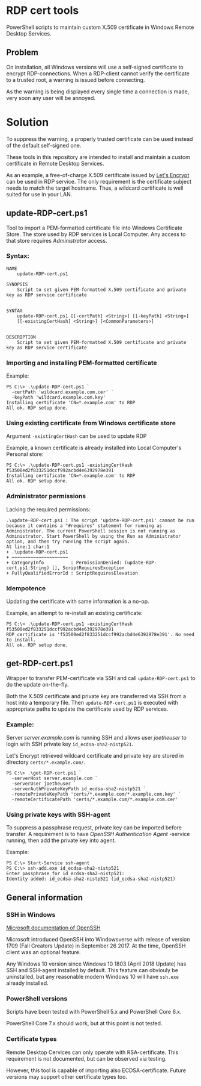 # RDP cert tools
PowerShell scripts to maintain custom X.509 certificate in
Windows Remote Desktop Services.

## Problem
On installation, all Windows versions will use a self-signed certificate
to encrypt RDP-connections. When a RDP-client cannot verify the certificate
to a trusted root, a warning is issued before connecting.

As the warning is being displayed every single time a connection is made,
very soon any user will be annoyed.

# Solution
To suppress the warning, a properly trusted certificate can be used instead of the default self-signed one.

These tools in this repository are intended to install and maintain a custom certificate in Remote Desktop Services.

As an example, a free-of-charge X.509 certificate issued by [Let's Encrypt](https://letsencrypt.org/) can be used
in RDP service. The only requirement is the certificate subject needs to match the target hostname.
Thus, a wildcard certificate is well suited for use in your LAN. 

## update-RDP-cert.ps1

Tool to import a PEM-formatted certificate file into Windows Certificate Store.
The store used by RDP services is Local Computer. Any access to that store requires _Administrator_ access.

### Syntax:
```
NAME
    update-RDP-cert.ps1

SYNOPSIS
    Script to set given PEM-formatted X.509 certificate and private key as RDP service certificate


SYNTAX
    update-RDP-cert.ps1 [[-certPath] <String>] [[-keyPath] <String>]
    [[-existingCertHash] <String>] [<CommonParameters>]


DESCRIPTION
    Script to set given PEM-formatted X.509 certificate and private key as RDP service certificate
```

### Importing and installing PEM-formatted certificate

Example:
```
PS C:\> .\update-RDP-cert.ps1 `
  -certPath 'wildcard.example.com.cer' `
  -keyPath 'wildcard.example.com.key'
Installing certificate 'CN=*.example.com' to RDP
All ok. RDP setup done.
```


### Using existing certificate from Windows certificate store
Argument `-existingCertHash` can be used to update RDP

Example, a known certificate is already installed into Local Computer's Personal store:
```
PS C:\> .\update-RDP-cert.ps1 -existingCertHash f53500ed2f833251dccf992acbd4e6392978e391
Installing certificate 'CN=*.example.com' to RDP
All ok. RDP setup done.
```

### Administrator permissions
Lacking the required permissions:
```
.\update-RDP-cert.ps1 : The script 'update-RDP-cert.ps1' cannot be run because it contains a "#requires" statement for running as Administrator. The current PowerShell session is not running as Administrator. Start PowerShell by using the Run as Administrator option, and then try running the script again.
At line:1 char:1
+ .\update-RDP-cert.ps1
+ ~~~~~~~~~~~~~~~~~~~~~
+ CategoryInfo          : PermissionDenied: (update-RDP-cert.ps1:String) [], ScriptRequiresException
+ FullyQualifiedErrorId : ScriptRequiresElevation
```

### Idempotence
Updating the certificate with same information is a no-op.

Example, an attempt to re-install an existing certificate:
```
PS C:\> .\update-RDP-cert.ps1 -existingCertHash f53500ed2f833251dccf992acbd4e6392978e391
RDP certificate is 'f53500ed2f833251dccf992acbd4e6392978e391'. No need to install.
All ok. RDP setup done.
```

## get-RDP-cert.ps1
Wrapper to transfer PEM-certificate via SSH and call `update-RDP-cert.ps1`
to do the update on-the-fly.

Both the X.509 certificate and private key are transferred via SSH from a host into a temporary file.
Then `update-RDP-cert.ps1` is executed with appropriate paths to update the certificate used by RDP services.

### Example:
Server _server.example.com_ is running SSH and allows
user _joetheuser_ to login with SSH private key `id_ecdsa-sha2-nistp521`.

Let's Encrypt retrieved wildcard certificate and private key are stored in
directory `certs/*.example.com/`. 

```
PS C:\> .\get-RDP-cert.ps1 `
  -serverHost server.example.com `
  -serverUser joetheuser `
  -serverAuthPrivateKeyPath id_ecdsa-sha2-nistp521 `
  -remotePrivateKeyPath 'certs/*.example.com/*.example.com.key' `
  -remoteCertificatePath 'certs/*.example.com/*.example.com.cer'
```

### Using private keys with SSH-agent
To suppress a passphrase request, private key can be imported before transfer.
A requirement is to have _OpenSSH Authentication Agent_ -service running, then add the
private key into agent.

Example: 

```
PS C:\> Start-Service ssh-agent
PS C:\> ssh-add.exe id_ecdsa-sha2-nistp521
Enter passphrase for id_ecdsa-sha2-nistp521:
Identity added: id_ecdsa-sha2-nistp521 (id_ecdsa-sha2-nistp521)
```

## General information

### SSH in Windows

[Microsoft documentation of OpenSSH](https://docs.microsoft.com/en-us/windows-server/administration/openssh/openssh_overview)

Microsoft introduced OpenSSH into Windowsverse with release of version 1709 (Fall Creators Update) in September 26 2017.
At the time, OpenSSH client was an optional feature.

Any Windows 10 version since Windows 10 1803 (April 2018 Update) has SSH and SSH-agent installed by default.
This feature can obviouly be uninstalled, but any reasonable modern Windows 10 will have `ssh.exe` already installed.

### PowerShell versions
Scripts have been tested with PowerShell 5.x and PowerShell Core 6.x.

PowerShell Core 7.x should work, but at this point is not tested.

### Certificate types
Remote Desktop Cervices can only operate with RSA-certificate.
This requirement is not documented, but can be observed via testing.

However, this tool is capable of importing also ECDSA-certificate.
Future versions may support other certificate types too.